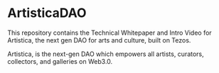 # ArtisticaDAO
This repository contains the Technical Whitepaper and Intro Video for Artistica, the next gen DAO for arts and culture, built on Tezos. 

Artistica, is the next-gen DAO which empowers all artists, curators, collectors, and galleries on Web3.0.
